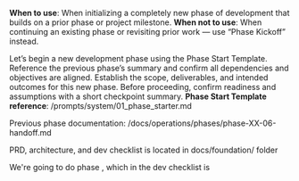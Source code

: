**When to use**: When initializing a completely new phase of development that builds on a prior phase or project milestone.
**When not to use**: When continuing an existing phase or revisiting prior work — use “Phase Kickoff” instead.

Let’s begin a new development phase using the Phase Start Template.
Reference the previous phase’s summary and confirm all dependencies and objectives are aligned.
Establish the scope, deliverables, and intended outcomes for this new phase.
Before proceeding, confirm readiness and assumptions with a short checkpoint summary.
**Phase Start Template reference**: /prompts/system/01_phase_starter.md

Previous phase documentation: /docs/operations/phases/phase-XX-06-handoff.md

PRD, architecture, and dev checklist is located in docs/foundation/ folder

We're going to do phase , which in the dev checklist is 